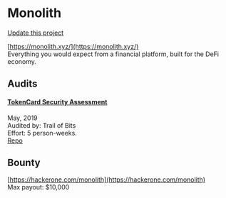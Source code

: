 
# Monolith

[Update this project](https://github.com/ConsenSys/blockchainSecurityDB/edit/master/projects/monolith.json)
  
[https://monolith.xyz/](https://monolith.xyz/)<br>
Everything you would expect from a financial platform, built for the DeFi economy.


## Audits



#### [TokenCard Security Assessment](https://github.com/trailofbits/publications/blob/master/reviews/TokenCard.pdf)

May, 2019<br>
Audited by: Trail of Bits<br>Effort: 5 person-weeks.<br>
[Repo](https://github.com/tokencard/contracts)<br>
      

  

## Bounty

[https://hackerone.com/monolith](https://hackerone.com/monolith)<br>
Max payout: $10,000


